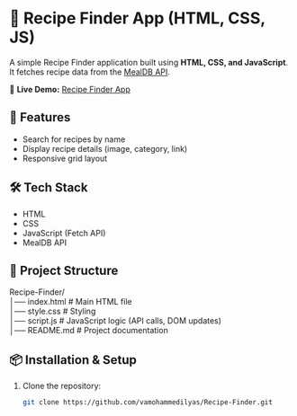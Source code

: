 # 🍴 Recipe Finder App (HTML, CSS, JS)
A simple Recipe Finder application built using **HTML, CSS, and JavaScript**.  
It fetches recipe data from the [MealDB API](https://www.themealdb.com/).

🔗 **Live Demo:** [Recipe Finder App](https://vamohammedilyas.github.io/Recipe-Finder/)

## 🚀 Features
- Search for recipes by name  
- Display recipe details (image, category, link)  
- Responsive grid layout  

## 🛠️ Tech Stack
- HTML  
- CSS  
- JavaScript (Fetch API)  
- MealDB API  

## 📂 Project Structure
Recipe-Finder/  
│── index.html      # Main HTML file  
│── style.css       # Styling  
│── script.js       # JavaScript logic (API calls, DOM updates)  
│── README.md       # Project documentation  

## 📦 Installation & Setup
1. Clone the repository:
   ```bash
   git clone https://github.com/vamohammedilyas/Recipe-Finder.git
